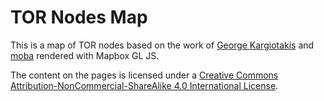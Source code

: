 # TOR Nodes Map

This is a map of TOR nodes based on the work of [George Kargiotakis](https://github.com/kargig) and [moba](https://github.com/moba) rendered with Mapbox GL JS.

The content on the pages is licensed under a [Creative Commons Attribution-NonCommercial-ShareAlike 4.0 International License](http://creativecommons.org/licenses/by-nc-sa/4.0/).
